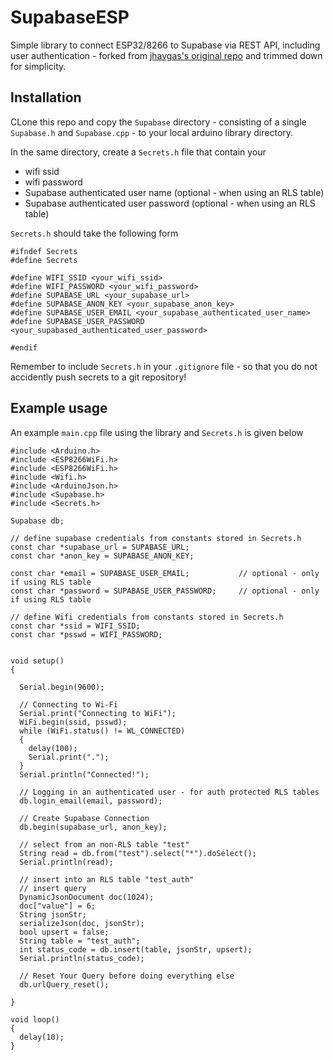 # SupabaseESP

Simple library to connect ESP32/8266 to Supabase via REST API, including user authentication - forked from [jhavgas's original repo](https://github.com/jhagas/ESP32-Supabase) and trimmed down for simplicity.

## Installation

CLone this repo and copy the `Supabase` directory - consisting of a single `Supabase.h` and `Supabase.cpp` - to your local arduino library directory.

In the same directory, create a `Secrets.h` file that contain your

- wifi ssid
- wifi password
- Supabase authenticated user name       (optional - when using an RLS table)
- Supabase authenticated user password   (optional - when using an RLS table)

`Secrets.h` should take the following form

```
#ifndef Secrets
#define Secrets

#define WIFI_SSID <your_wifi_ssid>
#define WIFI_PASSWORD <your_wifi_password>
#define SUPABASE_URL <your_supabase_url>
#define SUPABASE_ANON_KEY <your_supabase_anon_key>
#define SUPABASE_USER_EMAIL <your_supabase_authenticated_user_name>
#define SUPABASE_USER_PASSWORD <your_supabased_authenticated_user_password>

#endif

```

Remember to include `Secrets.h` in your `.gitignore` file - so that you do not accidently push secrets to a git repository!

## Example usage

An example `main.cpp` file using the library and `Secrets.h` is given below


```
#include <Arduino.h>
#include <ESP8266WiFi.h>
#include <ESP8266WiFi.h>
#include <Wifi.h>
#include <ArduinoJson.h>
#include <Supabase.h>
#include <Secrets.h>

Supabase db;

// define supabase credentials from constants stored in Secrets.h
const char *supabase_url = SUPABASE_URL;
const char *anon_key = SUPABASE_ANON_KEY;

const char *email = SUPABASE_USER_EMAIL;           // optional - only if using RLS table
const char *password = SUPABASE_USER_PASSWORD;     // optional - only if using RLS table

// define Wifi credentials from constants stored in Secrets.h
const char *ssid = WIFI_SSID;
const char *psswd = WIFI_PASSWORD;


void setup()
{
  
  Serial.begin(9600);

  // Connecting to Wi-Fi
  Serial.print("Connecting to WiFi");
  WiFi.begin(ssid, psswd);
  while (WiFi.status() != WL_CONNECTED)
  {
    delay(100);
    Serial.print(".");
  }
  Serial.println("Connected!");

  // Logging in an authenticated user - for auth protected RLS tables
  db.login_email(email, password);
  
  // Create Supabase Connection
  db.begin(supabase_url, anon_key);

  // select from an non-RLS table "test"
  String read = db.from("test").select("*").doSelect();
  Serial.println(read);

  // insert into an RLS table "test_auth"
  // insert query
  DynamicJsonDocument doc(1024);
  doc["value"] = 6;
  String jsonStr;
  serializeJson(doc, jsonStr);
  bool upsert = false;
  String table = "test_auth";
  int status_code = db.insert(table, jsonStr, upsert);
  Serial.println(status_code);

  // Reset Your Query before doing everything else
  db.urlQuery_reset();

}

void loop()
{
  delay(10);
}

```


